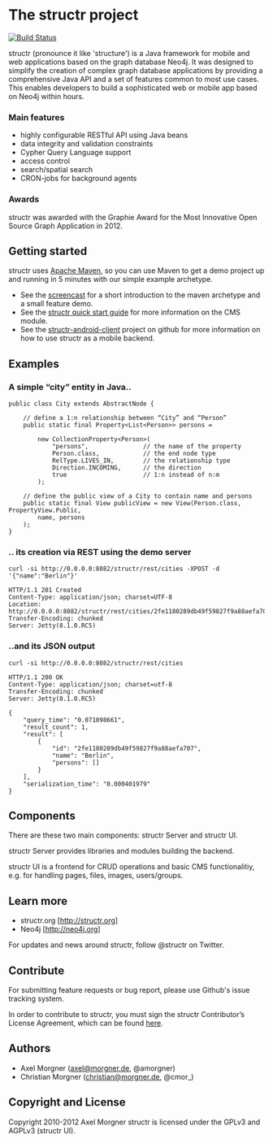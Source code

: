 # The structr project

[![Build Status](https://secure.travis-ci.org/structr/structr.png)](http://travis-ci.org/structr/structr)

structr (pronounce it like 'structure') is a Java framework for mobile and web applications based on the graph database Neo4j. It was designed to simplify the creation of complex graph database applications by providing a comprehensive Java API and a set of features common to most use cases. This enables developers to build a sophisticated web or mobile app based on Neo4j within hours.

### Main features
- highly configurable RESTful API using Java beans
- data integrity and validation constraints
- Cypher Query Language support
- access control
- search/spatial search
- CRON-jobs for background agents

### Awards
structr was awarded with the Graphie Award for the Most Innovative Open Source Graph Application in 2012.

## Getting started
structr uses [Apache Maven](http://maven.apache.org/), so you can use Maven to get a demo project up and running in 5 minutes with our simple example archetype.

- See the [screencast](http://vimeo.com/53235075) for a short introduction to the maven archetype and a small feature demo.
- See the [structr quick start guide](http://structr.org/quick-start-guide) for more information on the CMS module.
- See the [structr-android-client](https://github.com/structr/structr-android-client) project on github for more information on how to use structr as a mobile backend.

## Examples

### A simple “city” entity in Java..

	public class City extends AbstractNode {

		// define a 1:n relationship between “City” and “Person”
		public static final Property<List<Person>> persons =

			new CollectionProperty<Person>(
				"persons",               // the name of the property
				Person.class,            // the end node type
				RelType.LIVES_IN,        // the relationship type
				Direction.INCOMING,      // the direction
				true                     // 1:n instead of n:m
			);
	
		// define the public view of a City to contain name and persons
		public static final View publicView = new View(Person.class, PropertyView.Public,
			name, persons
		);
	}


### .. its creation via REST using the demo server
	curl -si http://0.0.0.0:8082/structr/rest/cities -XPOST -d '{"name":"Berlin"}'

	HTTP/1.1 201 Created                                                                                                                                                                                                                                         
	Content-Type: application/json; charset=UTF-8                                                                                                                                                                                                                
	Location: http://0.0.0.0:8082/structr/rest/cities/2fe1180289db49f59827f9a88aefa707                                                                                                                                                                           
	Transfer-Encoding: chunked                                                                                                                                                                                                                                   
	Server: Jetty(8.1.0.RC5)                                                                                                                                                                                                                                     

### ..and its JSON output
	curl -si http://0.0.0.0:8082/structr/rest/cities

	HTTP/1.1 200 OK                                                                                                                                                                                                                                              
	Content-Type: application/json; charset=utf-8                                                                                                                                                                                                                
	Transfer-Encoding: chunked                                                                                                                                                                                                                                   
	Server: Jetty(8.1.0.RC5)                                                                                                                                                                                                                                                                                                                                               

	{                                                                                                                                                                                                                                                            
		"query_time": "0.071098661",                                                                                                                                                                                                                               
		"result_count": 1,                                                                                                                                                                                                                                         
		"result": [                                                                                                                                                                                                                                                
			{
				"id": "2fe1180289db49f59827f9a88aefa707",
				"name": "Berlin",
				"persons": []
			}
		],
		"serialization_time": "0.000401979"
	}

## Components

There are these two main components: structr Server and structr UI.

structr Server provides libraries and modules building the backend.

structr UI is a frontend for CRUD operations and basic CMS functionalitiy, e.g. for handling pages, files, images, users/groups.

## Learn more

- structr.org [http://structr.org]
- Neo4j [http://neo4j.org]

For updates and news around structr, follow @structr on Twitter.

## Contribute

For submitting feature requests or bug report, please use Github's issue tracking system.

In order to contribute to structr, you must sign the structr Contributor’s License Agreement, which can be found [here](http://structr.org/cla).

## Authors

- Axel Morgner (axel@morgner.de, @amorgner)
- Christian Morgner (christian@morgner.de, @cmor_)

## Copyright and License

Copyright 2010-2012 Axel Morgner
structr is licensed under the GPLv3 and AGPLv3 (structr UI).
